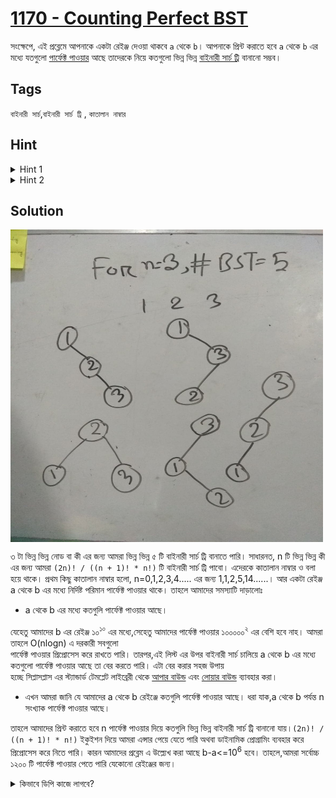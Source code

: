 # [1170 - Counting Perfect BST](http://lightoj.com/volume_showproblem.php?problem=1170)  

সংক্ষেপে, এই প্রব্লেমে আপনাকে একটা রেইঞ্জ দেওয়া থাকবে `a` থেকে `b`। আপনাকে প্রিন্ট করাতে হবে `a` থেকে `b` এর মধ্যে যতগুলো [পার্ফেক্ট পাওয়ার](https://en.wikipedia.org/wiki/Perfect_power) আছে তাদেরকে নিয়ে কতগুলো ভিন্ন ভিন্ন [বাইনারী সার্চ ট্রি](https://hellohasan.com/category/data-structure/tree/binary-search-tree-bst/)  বানানো সম্ভব।  

## Tags

`বাইনারী সার্চ`,`বাইনারী সার্চ ট্রি` , `কাতালান নাম্বার`

## Hint

<details>
<summary>  
    Hint 1
</summary>

একটা রেইঞ্জে কতগুলি পার্ফেক্ট পাওয়ার পসিবল? এটা কি কনস্ট্যান্ট?
</details>

<details>
<summary>  
    Hint 2
</summary>

n টা ভিন্ন ভিন্ন নাম্বার দিয়ে কতগুলি ভিন্ন ভিন্ন বাইনারী সার্চ ট্রি বানানো সম্ভব?
</details>

## Solution

<img src="BST.jpg" width="500" height="500" align="middle">  



৩ টা ভিন্ন ভিন্ন নোড বা কী এর জন্য আমরা ভিন্ন ভিন্ন ৫ টি বাইনারী সার্চ ট্রি বানাতে পারি। সাধারনত, n টি ভিন্ন ভিন্ন কী এর জন্য আমরা  `(2n)! / ((n + 1)! * n!)` টি বাইনারী সার্চ ট্রি পাবো।
এদেরকে কাতালান নাম্বার ও বলা হয়ে থাকে। প্রথম কিছু কাতালান নাম্বার হলো, n=0,1,2,3,4..... এর জন্য 1,1,2,5,14......।  আর একটা রেইঞ্জ a থেকে b এর মধ্যে নির্দিষ্ট পরিমান পার্ফেক্ট পাওয়ার থাকে। তাহলে আমাদের সমস্যাটি দাড়ালোঃ  
- a থেকে b এর মধ্যে কতগুলি পার্ফেক্ট পাওয়ার আছে।  

যেহেতু আমাদের b এর রেইঞ্জ ১০<sup>১০</sup> এর মধ্যে,সেহেতু আমাদের পার্ফেক্ট পাওয়ার ১০০০০০<sup>২</sup> এর বেশি হবে নাহ। আমরা তাহলে O(nlogn) এ দরকারী সবগুলো  
পার্ফেক্ট পাওয়ার প্রিপ্রোসেস করে রাখতে পারি। তারপর,এই লিস্ট এর উপর বাইনারী সার্চ চালিয়ে a থেকে b এর মধ্যে কতগুলো পার্ফেক্ট পাওয়ার আছে তা বের করতে পারি। এটা বের করার সহজ উপায়  
হচ্ছে সিপ্লাসপ্লাস এর স্ট্যান্ডার্ড টেমপ্লেট লাইব্রেরী থেকে [আপার বাউন্ড](https://www.geeksforgeeks.org/upper_bound-in-cpp/) এবং [লোয়ার বাউন্ড](https://www.geeksforgeeks.org/lower_bound-in-cpp/) ব্যাবহার করা।  
- এখন আমরা জানি যে আমাদের a থেকে b রেইঞ্জে কতগুলি পার্ফেক্ট পাওয়ার আছে। ধরা যাক,a থেকে b পর্যন্ত  n সংখ্যাক পার্ফেক্ট পাওয়ার আছে।  

তাহলে আমাদের প্রিন্ট করাতে হবে n পার্ফেক্ট পাওয়ার দিয়ে কতগুলি ভিন্ন ভিন্ন বাইনারী সার্চ ট্রি বানানো যায়।`(2n)! / ((n + 1)! * n!)` ইকুইশন দিয়ে আমরা এন্সার পেয়ে যেতে পারি অথবা ডাইনামিক প্রোগ্রামিং ব্যবহার করে প্রিপ্রোসেস করে নিতে পারি। কারন আমাদের প্রব্লেম এ উল্ল্যেখ করা আছে b-a<=10<sup>6</sup> হবে। তাহলে,আমরা সর্বোচ্চ ১২০০ টি পার্ফেক্ট পাওয়ার পেতে পারি যেকোনো রেইঞ্জের জন্য। 


<details>
<summary>  
    কিভাবে ডিপি কাজে লাগবে?
</summary>

<img src="BST_recur.JPG" width="500" height="50" align="middle"> 

</details>